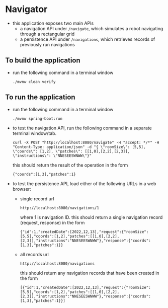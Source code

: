 # Navigator
- this application exposes two main APIs
  - a navigation API under ``/navigate``, which simulates a robot navigating through a rectangular grid
  - a persistence API under ``/navigations``, which retrieves records of previously run navigations

## To build the application
- run the following command in a terminal window
    ```
    ./mvnw clean verify
    ```
  
## To run the application
- run the following command in a terminal window

    ```
    ./mvnw spring-boot:run
    ```
- to test the navigation API, run the following command in a separate terminal window/tab.
    ```
    curl -X POST "http://localhost:8080/navigate" -H "accept: */*" -H "Content-Type: application/json" -d "{ \"roomSize\": [5,5], \"coords\": [1,2], \"patches\": [[1,0],[2,2],[2,3]], \"instructions\": \"NNESEESWNWW\"}"
    ```
  this should return the result of the operation in the form
  ```
  {"coords":[1,3],"patches":1}
  ```
- to test the persistence API, load either of the following URLs in a web browser:
  - single record url 
    ```
    http://localhost:8080/navigations/1
    ```
    where 1 is navigation ID. this should return a single navigation record (request, response) in the form
    ```
    {"id":1,"createdDate":[2022,12,13],"request":{"roomSize":[5,5],"coords":[1,2],"patches":[[1,0],[2,2],[2,3]],"instructions":"NNESEESWNWW"},"response":{"coords":[1,3],"patches":1}}
    ```
  - all records url
    ```
    http://localhost:8080/navigations
    ```
    this should return any navigation records that have been created in the form
    ```
    [{"id":1,"createdDate":[2022,12,13],"request":{"roomSize":[5,5],"coords":[1,2],"patches":[[1,0],[2,2],[2,3]],"instructions":"NNESEESWNWW"},"response":{"coords":[1,3],"patches":1}}]
    ```
